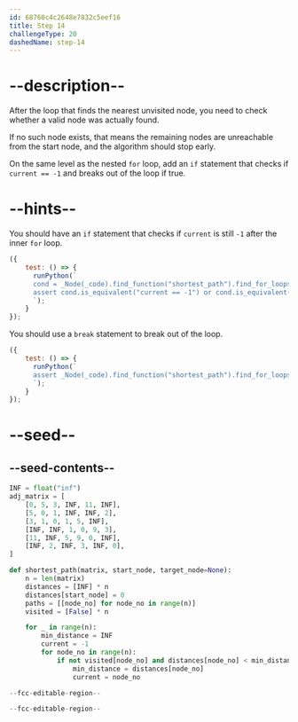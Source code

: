 ```yaml
---
id: 68760c4c2648e7832c5eef16
title: Step 14
challengeType: 20
dashedName: step-14
---
```


# --description--

After the loop that finds the nearest unvisited node, you need to check whether a valid node was actually found.

If no such node exists, that means the remaining nodes are unreachable from the start node, and the algorithm should stop early.

On the same level as the nested `for` loop, add an `if` statement that checks if `current == -1` and breaks out of the loop if true.

# --hints--

You should have an `if` statement that checks if `current` is still `-1` after the inner `for` loop.

```js
({
    test: () => {
      runPython(`
      cond = _Node(_code).find_function("shortest_path").find_for_loops()[0].find_bodies()[0].find_ifs()[0].find_conditions()[0]
      assert cond.is_equivalent("current == -1") or cond.is_equivalent("-1 == current")
      `);
    }
});
```

You should use a `break` statement to break out of the loop.

```js
({
    test: () => {
      runPython(`
      assert _Node(_code).find_function("shortest_path").find_for_loops()[0].find_bodies()[0].find_ifs()[0].find_bodies()[0].has_stmt("break")
      `);
    }
});
```

# --seed--

## --seed-contents--

```py
INF = float("inf")
adj_matrix = [
    [0, 5, 3, INF, 11, INF],
    [5, 0, 1, INF, INF, 2],
    [3, 1, 0, 1, 5, INF],
    [INF, INF, 1, 0, 9, 3],
    [11, INF, 5, 9, 0, INF],
    [INF, 2, INF, 3, INF, 0],
]

def shortest_path(matrix, start_node, target_node=None):
    n = len(matrix)
    distances = [INF] * n
    distances[start_node] = 0
    paths = [[node_no] for node_no in range(n)]
    visited = [False] * n

    for _ in range(n):
        min_distance = INF  
        current = -1  
        for node_no in range(n):  
            if not visited[node_no] and distances[node_no] < min_distance:  
                min_distance = distances[node_no]  
                current = node_no

--fcc-editable-region--

--fcc-editable-region--
```
